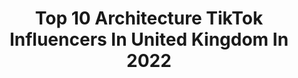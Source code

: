 ---
title: Top 10 Architecture TikTok Influencers In United Kingdom In 2022
description: >-
  Find top architecture TikTok influencers in United Kingdom in 2022. Most popular hashtags: #architecture #fyp #tfbornthisway #jdwonderland.
platform: TikTok
hits: 42
text_top: See the best TikTok accounts on inBeat.
text_bottom: Our platform has 42 TikTok influencers like this in United Kingdom for you to connect with.
profiles:
  - username: "rionwillard"
    fullname: >-
      Rion Willard
    bio: >-
      ‘What they don’t tell you at architecture school’ 🎙 Podcaster - BoA 📐Architect
    location: "United Kingdom"
    followers: 27600
    engagement: 381
    commentsToLikes: 0.044591
    id: ck81rzng6oxh30j78vkmasiux
    verified: false
    hashtags: "#architectlife, #architecture, #londonarchitecture, #travelarchitecture"
  - username: "londonviewpoints"
    fullname: >-
      londonviewpoints
    bio: >-
      Michael Tomas 🇬🇧📸 Timelapse,architecture & travel IG: LondonViewpoints (137k)
    location: "United Kingdom"
    followers: 23500
    engagement: 677
    commentsToLikes: 0.019429
    id: ck8f7f6f82xm80j78ybsz57eg
    verified: false
    hashtags: "#timelapse, #targetpractice, #londonskyline, #london"
  - username: "nadialshx"
    fullname: >-
      nadia A
    bio: >-
      just an architecture student 🤷🏻‍♀️
    location: "United Kingdom"
    followers: 18900
    engagement: 1770
    commentsToLikes: 0.009823
    id: ckb9o60a6ibyk0j23ait2icsc
    verified: false
    hashtags: "#architecture, #travelbucketlist, #housetour, #travel"
  - username: "aishsrk"
    fullname: >-
      Aisha Usman
    bio: >-
      My world starts and ends with SRK🇮🇳🇦🇪🇬🇧
    location: "United Kingdom"
    followers: 2921
    engagement: 1697
    commentsToLikes: 0.227806
    id: ckahx0dset91d0i78f3uqwzjq
    verified: false
    hashtags: "#kidsagain, #gimmesometruth, #oohah, #matchit"
  - username: "thisislondon"
    fullname: >-
      LONDON
    bio: >-
      #thisislondon LONDON from a Londoner perspective. Discover hidden gems here👇🏽
    location: "United Kingdom"
    followers: 94700
    engagement: 1321
    commentsToLikes: 0.007820
    id: ckb9k09ivbq070j237q2q5573
    verified: false
    hashtags: "#cityview, #tiktoklondon, #architecture, #foryou"
  - username: "minty_sainsbury"
    fullname: >-
      Minty Sainsbury
    bio: >-
      @minty_sainsbury: architectural artist living in London.
    location: "United Kingdom"
    followers: 2714
    engagement: 1595
    commentsToLikes: 0.030802
    id: ck8orfaocc25y0j78ljldwpto
    verified: false
    hashtags: "#fyp, #architecture, #pencil, #fineart"
  - username: "livia_tov"
    fullname: >-
      Livia
    bio: >-
      Products You Absolutely Need✔ Mommy to Leo🥰 Business enq: LiviaTov@yahoo.com
    location: "United Kingdom"
    followers: 257700
    engagement: 2457
    commentsToLikes: 0.019061
    id: ckav0ek1c65dl0j236qmsuxr6
    verified: false
    hashtags: "#momsoftiktok, #pregnant, #beinspired, #parentsoftiktok"
  - username: "arnie_ak"
    fullname: >-
      ⒶⒺⓈⓉⒽⒺⓉⒾⒸ
    bio: >-
      idk. changing name asap 😭😭
    location: "United Kingdom"
    followers: 100000
    engagement: 2908
    commentsToLikes: 0.084819
    id: ckd5qbhqgxra80j23v60cavwo
    verified: false
    hashtags: "#greenscreen, #fu, #celebs, #viral"
  - username: "glossyximi"
    fullname: >-
      h a l l o o o💘
    bio: >-
      you look really lost so follow me😛🤠 i am also really cool😎💘
    location: "United Kingdom"
    followers: 28900
    engagement: 2564
    commentsToLikes: 0.163877
    id: ckc7gn42ep3eo0j236z6hkh4y
    verified: false
    hashtags: "#whatyouknowaboutlove, #throwitback, #traditiontales, #celebratingheroes"
  - username: "avk_ldn"
    fullname: >-
      AVK
    bio: >-
      You look lost, so ↖️⬆️ Check out my YouTube 🎥 Make sure to follow my INSTA!!
    location: "United Kingdom"
    followers: 99200
    engagement: 2901
    commentsToLikes: 0.033212
    id: ckdcmcydoomu10j235p8h4owz
    verified: false
    hashtags: "#jdwonderland, #glee, #tvd, #riverdale"
---